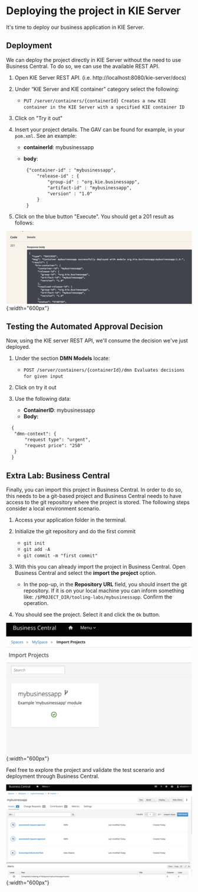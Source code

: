 # Deploying the project in KIE Server

It's time to deploy our business application in KIE Server.

## Deployment

We can deploy the project directly in KIE Server without the need to use Business Central. To do so, we can use the available REST API.

1. Open KIE Server REST API. (i.e. http://localhost:8080/kie-server/docs) 

2. Under “KIE Server and KIE container" category select the following:
   
   * `PUT /server/containers/{containerId} Creates a new KIE container in the KIE Server with a specified KIE container ID`
   
3. Click on "Try it out"

4. Insert your project details. The GAV can be found for example, in your `pom.xml`. See an example:
   
   -  **containerId**: mybusinessapp
   -  **body**: 

      ~~~
       {"container-id" : "mybusinessapp",
           "release-id" : {
               "group-id" : "org.kie.businessapp",
               "artifact-id" : "mybusinessapp",
               "version" : "1.0"
           }
       }
      ~~~
     
5. Click on the blue button "Execute". You should get a 201 result as follows:  

  ![](../99_images/business_automation/tools/ks-deployment-result.png){:width="600px"}

## Testing the Automated Approval Decision

Now, using the KIE server REST API, we'll consume the decision we've just deployed.

1. Under the section **DMN Models** locate:
   
   * `POST /server/containers/{containerId}/dmn Evaluates decisions for given input`
2. Click on try it out
3. Use the following data:
   * **ContainerID**: mybusinessapp
   * **Body:** 

~~~
  {
   "dmn-context": {
       "request type": "urgent",
       "request price": "250"
   }
  }
~~~

## Extra Lab: Business Central

Finally, you can import this project in Business Central. In order to do so, this needs to be a git-based project and Business Central needs to have access to the git repository where the project is stored. The following steps consider a local environment scenario.

1. Access your application folder in the terminal.
2. Initialize the git repository and do the first commit
   * `git init` 
   * `git add -A`
   * `git commit -m "first commit"`
3. With this you can already import the project in Business Central. Open Business Central and select the **import the project** option.
   * In the pop-up, in the **Repository URL** field, you should insert the git repository. If it is on your local machine you can inform something like: `/$PROJECT_DIR/tooling-labs/mybusinessapp`. Confirm the operation.

4. You should see the project. Select it and click the `Ok` button. 

  ![](../99_images/business_automation/tools/bc-import.png){:width="600px"}

Feel free to explore the project and validate the test scenario and deployment through Business Central.

  ![](../99_images/business_automation/tools/bc-project.png){:width="600px"}
